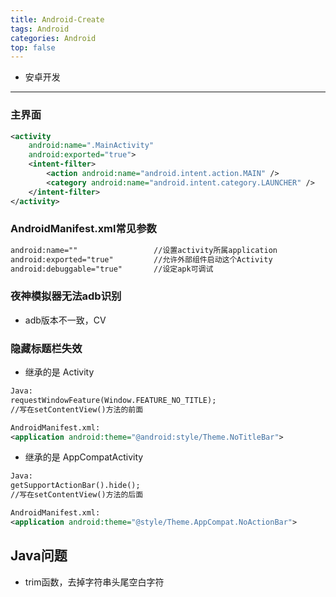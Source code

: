 ```yaml
---
title: Android-Create
tags: Android
categories: Android
top: false
---
```




- 安卓开发

------

### 主界面

```xml
<activity
    android:name=".MainActivity"                                    
    android:exported="true">
    <intent-filter>
        <action android:name="android.intent.action.MAIN" />
        <category android:name="android.intent.category.LAUNCHER" />
    </intent-filter>
</activity>
```

### AndroidManifest.xml常见参数

```xml
android:name=""                 //设置activity所属application
android:exported="true"         //允许外部组件启动这个Activity
android:debuggable="true"       //设定apk可调试
```

### 夜神模拟器无法adb识别

- adb版本不一致，CV

### 隐藏标题栏失效

- 继承的是 Activity

```xml
Java:
requestWindowFeature(Window.FEATURE_NO_TITLE);
//写在setContentView()方法的前面

AndroidManifest.xml:
<application android:theme="@android:style/Theme.NoTitleBar">
```

- 继承的是 AppCompatActivity

```xml
Java:
getSupportActionBar().hide();
//写在setContentView()方法的后面

AndroidManifest.xml:
<application android:theme="@style/Theme.AppCompat.NoActionBar">
```

## Java问题

- trim函数，去掉字符串头尾空白字符